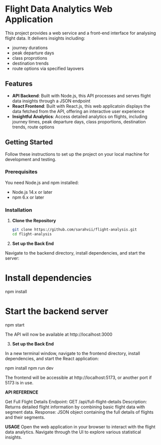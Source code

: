 # Flight Data Analytics Web Application

This project provides a web service and a front-end interface for analysing flight data.
It delivers insights including:

- journey durations
- peak departure days
- class proprotions
- destination trends
- route options via specified layovers

## Features

- **API Backend**: Built with Node.js, this API processes and serves flight data insights through a JSON endpoint
- **React Frontend**: Built with React.js, this web applicatoin displays the data fetched from the API, offering an interactive user experience
- **Insightful Analytics**: Access detailed analytics on flights, including journey times, peak departure days, class proportions, destination trends, route options

## Getting Started

Follow these instructions to set up the project on your local machine for development and testing.

### Prerequisites

You need Node.js and npm installed:

- Node.js 14.x or later
- npm 6.x or later

### Installation

1. **Clone the Repository**

   ```bash
   git clone https://github.com/sarahvii/flight-analysis.git
   cd flight-analysis

   ```

2. **Set up the Back End**

Navigate to the backend directory, install dependencies, and start the server:

# Install dependencies

npm install

# Start the backend server

npm start

The API will now be available at http://localhost:3000

3. **Set up the Back End**

In a new terminal window, navigate to the frontend directory, install dependencies, and start the React application:

npm install
npm run dev

The frontend will be accessible at http://localhost:5173, or another port if 5173 is in use.

**API REFERENCE**

Get Full Flight Details
Endpoint: GET /api/full-flight-details
Description: Returns detailed flight information by combining basic flight data with segment data.
Response: JSON object containing the full details of flights and their segments.

**USAGE**
Open the web application in your browser to interact with the flight data analytics. Navigate through the UI to explore various statistical insights.
